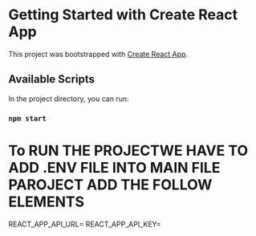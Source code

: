 # Getting Started with Create React App

This project was bootstrapped with [Create React App](https://github.com/facebook/create-react-app).

## Available Scripts

In the project directory, you can run:

### `npm start`
# To RUN THE PROJECTWE HAVE TO ADD .ENV FILE INTO MAIN FILE PAROJECT ADD THE FOLLOW ELEMENTS

REACT_APP_API_URL= 
REACT_APP_API_KEY= 
